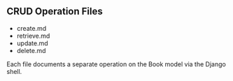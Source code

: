 ## CRUD Operation Files

- create.md
- retrieve.md
- update.md
- delete.md

Each file documents a separate operation on the Book model via the Django shell.

